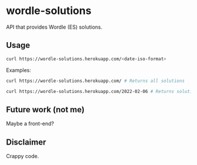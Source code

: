 # wordle-solutions

API that provides Wordle (ES) solutions.

## Usage

```bash
curl https://wordle-solutions.herokuapp.com/<date-iso-format>
```

Examples:
```bash
curl https://wordle-solutions.herokuapp.com/ # Returns all solutions
```

```bash
curl https://wordle-solutions.herokuapp.com/2022-02-06 # Returns solution of the day
```

## Future work (not me)
Maybe a front-end?

## Disclaimer
Crappy code.
